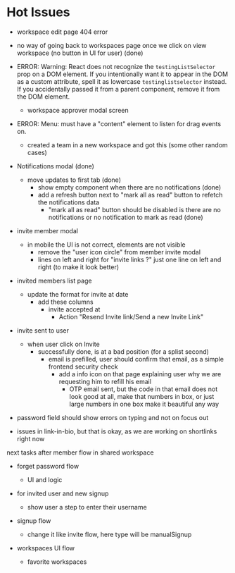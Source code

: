 # Hot Issues

- workspace edit page 404 error
- no way of going back to workspaces page once we click on view workspace (no button in UI for user) (done)

- ERROR: Warning: React does not recognize the `testingListSelector` prop on a DOM element. If you intentionally want it to appear in the DOM as a custom attribute, spell it as lowercase `testinglistselector` instead. If you accidentally passed it from a parent component, remove it from the DOM element.

  - workspace approver modal screen

- ERROR: Menu: must have a "content" element to listen for drag events on.

  - created a team in a new workspace and got this (some other random cases)

- Notifications modal (done)

  - move updates to first tab (done)
    - show empty component when there are no notifications (done)
    - add a refresh button next to "mark all as read" button to refetch the notifications data
      - "mark all as read" button should be disabled is there are no notifications or no notification to mark as read (done)

- invite member modal

  - in mobile the UI is not correct, elements are not visible
    - remove the "user icon circle" from member invite modal
    - lines on left and right for "invite links ?" just one line on left and right (to make it look better)

- invited members list page

  - update the format for invite at date
    - add these columns
      - invite accepted at
        - Action "Resend Invite link/Send a new Invite Link"

- invite sent to user
  - when user click on Invite
    - successfully done, is at a bad position (for a splist second)
      - email is prefilled, user should confirm that email, as a simple frontend security check
        - add a info icon on that page explaining user why we are requesting him to refill his email
          - OTP email sent, but the code in that email does not look good at all, make that numbers in box, or just large numbers in one box make it beautiful any way
- password field should show errors on typing and not on focus out

- issues in link-in-bio, but that is okay, as we are working on shortlinks right now

next tasks after member flow in shared workspace

- forget password flow
  - UI and logic
- for invited user and new signup

  - show user a step to enter their username

- signup flow

  - change it like invite flow, here type will be manualSignup

- workspaces UI flow
  - favorite workspaces
